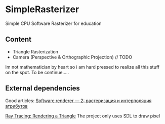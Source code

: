 # SimpleRasterizer
Simple CPU Software Rasterizer for education

## Content
* Triangle Rasterization
* Camera (Perspective & Orthographic Projection)
// TODO

Im not mathematician by heart so i am hard pressed to realize all this stuff on the spot. To be continue.....


## External dependencies

Good articles:
[Software renderer — 2: растеризация и интерполяция атрибутов](https://habr.com/post/257107/)


[Ray Tracing: Rendering a Triangle](https://www.scratchapixel.com/lessons/3d-basic-rendering/ray-tracing-rendering-a-triangle/barycentric-coordinates)
The project only uses SDL to draw pixel 